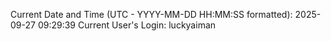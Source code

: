 Current Date and Time (UTC - YYYY-MM-DD HH:MM:SS formatted): 2025-09-27 09:29:39
Current User's Login: luckyaiman
